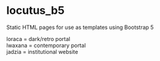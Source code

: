 # locutus_b5
Static HTML pages for use as templates using Bootstrap 5

<p>loraca = dark/retro portal<br/>
lwaxana = contemporary portal<br/>
jadzia = institutional website</p>
